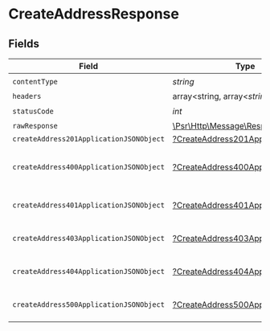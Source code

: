 # CreateAddressResponse


## Fields

| Field                                                                                                        | Type                                                                                                         | Required                                                                                                     | Description                                                                                                  |
| ------------------------------------------------------------------------------------------------------------ | ------------------------------------------------------------------------------------------------------------ | ------------------------------------------------------------------------------------------------------------ | ------------------------------------------------------------------------------------------------------------ |
| `contentType`                                                                                                | *string*                                                                                                     | :heavy_check_mark:                                                                                           | N/A                                                                                                          |
| `headers`                                                                                                    | array<string, array<*string*>>                                                                               | :heavy_minus_sign:                                                                                           | N/A                                                                                                          |
| `statusCode`                                                                                                 | *int*                                                                                                        | :heavy_check_mark:                                                                                           | N/A                                                                                                          |
| `rawResponse`                                                                                                | [\Psr\Http\Message\ResponseInterface](https://www.php-fig.org/psr/psr-7/#33-psrhttpmessageresponseinterface) | :heavy_minus_sign:                                                                                           | N/A                                                                                                          |
| `createAddress201ApplicationJSONObject`                                                                      | [?CreateAddress201ApplicationJSON](../../models/operations/CreateAddress201ApplicationJSON.md)               | :heavy_minus_sign:                                                                                           | Created                                                                                                      |
| `createAddress400ApplicationJSONObject`                                                                      | [?CreateAddress400ApplicationJSON](../../models/operations/CreateAddress400ApplicationJSON.md)               | :heavy_minus_sign:                                                                                           | Error response for validation                                                                                |
| `createAddress401ApplicationJSONObject`                                                                      | [?CreateAddress401ApplicationJSON](../../models/operations/CreateAddress401ApplicationJSON.md)               | :heavy_minus_sign:                                                                                           | General error response                                                                                       |
| `createAddress403ApplicationJSONObject`                                                                      | [?CreateAddress403ApplicationJSON](../../models/operations/CreateAddress403ApplicationJSON.md)               | :heavy_minus_sign:                                                                                           | General error response                                                                                       |
| `createAddress404ApplicationJSONObject`                                                                      | [?CreateAddress404ApplicationJSON](../../models/operations/CreateAddress404ApplicationJSON.md)               | :heavy_minus_sign:                                                                                           | General error response                                                                                       |
| `createAddress500ApplicationJSONObject`                                                                      | [?CreateAddress500ApplicationJSON](../../models/operations/CreateAddress500ApplicationJSON.md)               | :heavy_minus_sign:                                                                                           | General error response                                                                                       |